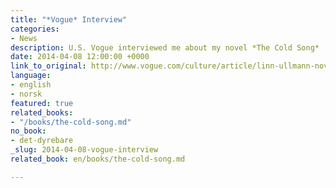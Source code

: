 ```yaml
---
title: "*Vogue* Interview"
categories:
- News
description: U.S. Vogue interviewed me about my novel *The Cold Song*
date: 2014-04-08 12:00:00 +0000
link_to_original: http://www.vogue.com/culture/article/linn-ullmann-novel-the-cold-song/#1
language:
- english
- norsk
featured: true
related_books:
- "/books/the-cold-song.md"
no_book:
- det-dyrebare
_slug: 2014-04-08-vogue-interview
related_book: en/books/the-cold-song.md

---
```

